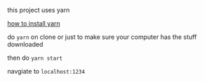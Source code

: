 this project uses yarn

[how to install yarn](https://yarnpkg.com/getting-started/install)

do `yarn` on clone or just to make sure your computer has the stuff downloaded

then do `yarn start`

navgiate to `localhost:1234`